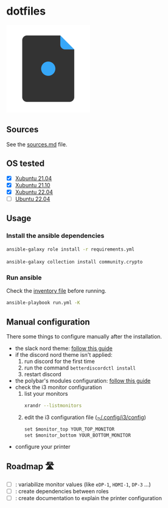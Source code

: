 # dotfiles

![logo](logo.png)

## Sources

See the [sources.md](sources.md) file.

## OS tested

- [x] [Xubuntu 21.04](https://xubuntu.org/news/xubuntu-21-04-released/)
- [x] [Xubuntu 21.10](https://xubuntu.org/news/xubuntu-21-10-released/)
- [x] [Xubuntu 22.04](https://xubuntu.org/news/xubuntu-22-04-released/)
- [ ] [Ubuntu 22.04](https://xubuntu.org/news/xubuntu-22-04-released/)

## Usage

### Install the ansible dependencies

```bash
ansible-galaxy role install -r requirements.yml

ansible-galaxy collection install community.crypto
```

### Run ansible

Check the [inventory file](hosts.ini) before running.

```bash
ansible-playbook run.yml -K
```

## Manual configuration

There some things to configure manually after the installation.

- the slack nord theme: [follow this guide](https://www.nordtheme.com/ports/slack)
- if the discord nord theme isn't applied:
    1. run discord for the first time
    2. run the command `betterdiscordctl install`
    3. restart discord
- the polybar's modules configuration: [follow this guide](https://github.com/Artmorse/polybar-nord/blob/master/modules-configuration.md)
- check the i3 monitor configuration
    1. list your monitors
        ```bash
        xrandr --listmonitors
        ```
    2. edit the i3 configuration file ([~/.config/i3/config](~/.config/i3/config))
        ```config
        set $monitor_top YOUR_TOP_MONITOR
        set $monitor_bottom YOUR_BOTTOM_MONITOR
        ```
- configure your printer

## Roadmap :motorway:

- [ ] : variabilize monitor values (like `eDP-1`, `HDMI-1`, `DP-3` ...)
- [ ] : create dependencies between roles
- [ ] : create documentation to explain the printer configuration